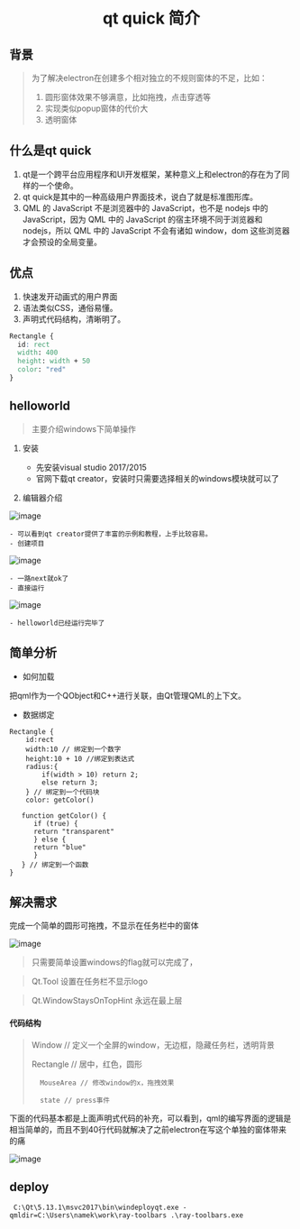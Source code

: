 # <center>qt quick 简介</center>

## 背景
> 为了解决electron在创建多个相对独立的不规则窗体的不足，比如： 
> 1. 圆形窗体效果不够满意，比如拖拽，点击穿透等
> 2. 实现类似popup窗体的代价大
> 3. 透明窗体

## 什么是qt quick

1. qt是一个跨平台应用程序和UI开发框架，某种意义上和electron的存在为了同样的一个使命。
2. qt quick是其中的一种高级用户界面技术，说白了就是标准图形库。
3. QML 的 JavaScript 不是浏览器中的 JavaScript，也不是 nodejs 中的 JavaScript，因为 QML 中的 JavaScript 的宿主环境不同于浏览器和 nodejs，所以 QML 中的 JavaScript 不会有诸如 window，dom 这些浏览器才会预设的全局变量。

## 优点

1. 快速发开动画式的用户界面
2. 语法类似CSS，通俗易懂。
3. 声明式代码结构，清晰明了。
~~~css
Rectangle {
  id: rect
  width: 400
  height: width + 50
  color: "red"
}
~~~

## helloworld
>  主要介绍windows下简单操作

1. 安装
   
   - 先安装visual studio 2017/2015
   - 官网下载qt creator，安装时只需要选择相关的windows模块就可以了
2. 编辑器介绍  

![image](https://note.youdao.com/yws/res/1159/WEBRESOURCEf8684025865dd4ffe8d41e58aa9741b8)

    - 可以看到qt creator提供了丰富的示例和教程，上手比较容易。
    - 创建项目
    
![image](https://note.youdao.com/yws/res/1165/WEBRESOURCE0b54a60306dda89b9a62458ddf63348e)

    - 一路next就ok了
    - 直接运行
![image](https://note.youdao.com/yws/res/1172/WEBRESOURCE79cd89b2f95d92324bbde88c550d1a91)

    - helloworld已经运行完毕了


## 简单分析

- 如何加载 

把qml作为一个QObject和C++进行关联，由Qt管理QML的上下文。


- 数据绑定


```
Rectangle {
    id:rect
    width:10 // 绑定到一个数字
    height:10 + 10 //绑定到表达式
    radius:{
        if(width > 10) return 2;
        else return 3;
    } // 绑定到一个代码块
    color: getColor()

   function getColor() {
      if (true) {
      return "transparent"
      } else {
      return "blue"
      }
   } // 绑定到一个函数
}
```

## 解决需求
完成一个简单的圆形可拖拽，不显示在任务栏中的窗体 

![image](https://note.youdao.com/yws/res/1192/WEBRESOURCEb596f3084a6cc7b8c8e93585f9763254)
> 只需要简单设置windows的flag就可以完成了，

> Qt.Tool 设置在任务栏不显示logo

> Qt.WindowStaysOnTopHint 永远在最上层

#### 代码结构
>  Window  // 定义一个全屏的window，无边框，隐藏任务栏，透明背景
>    
>    Rectangle // 居中，红色，圆形
>       
>       MouseArea // 修改window的x，拖拽效果
>       
>       state // press事件
>
下面的代码基本都是上面声明式代码的补充，可以看到，qml的编写界面的逻辑是相当简单的，而且不到40行代码就解决了之前electron在写这个单独的窗体带来的痛

![image](https://note.youdao.com/yws/res/1245/WEBRESOURCEf7ed72ede91366d12c17150bb9d63fe4)


## deploy


```
 C:\Qt\5.13.1\msvc2017\bin\windeployqt.exe -qmldir=C:\Users\namek\work\ray-toolbars .\ray-toolbars.exe 
```
